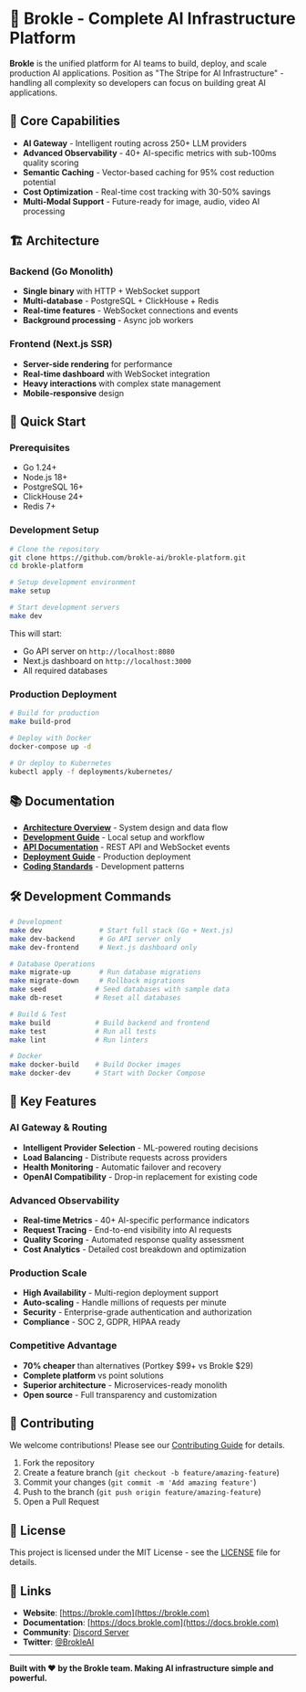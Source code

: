 # 🚀 Brokle - Complete AI Infrastructure Platform

**Brokle** is the unified platform for AI teams to build, deploy, and scale production AI applications. Position as "The Stripe for AI Infrastructure" - handling all complexity so developers can focus on building great AI applications.

## 🎯 Core Capabilities
- **AI Gateway** - Intelligent routing across 250+ LLM providers
- **Advanced Observability** - 40+ AI-specific metrics with sub-100ms quality scoring  
- **Semantic Caching** - Vector-based caching for 95% cost reduction potential
- **Cost Optimization** - Real-time cost tracking with 30-50% savings
- **Multi-Modal Support** - Future-ready for image, audio, video AI processing

## 🏗️ Architecture

### Backend (Go Monolith)
- **Single binary** with HTTP + WebSocket support
- **Multi-database** - PostgreSQL + ClickHouse + Redis
- **Real-time features** - WebSocket connections and events
- **Background processing** - Async job workers

### Frontend (Next.js SSR)
- **Server-side rendering** for performance
- **Real-time dashboard** with WebSocket integration
- **Heavy interactions** with complex state management
- **Mobile-responsive** design

## 🚀 Quick Start

### Prerequisites
- Go 1.24+
- Node.js 18+
- PostgreSQL 16+
- ClickHouse 24+
- Redis 7+

### Development Setup

```bash
# Clone the repository
git clone https://github.com/brokle-ai/brokle-platform.git
cd brokle-platform

# Setup development environment
make setup

# Start development servers
make dev
```

This will start:
- Go API server on `http://localhost:8080`
- Next.js dashboard on `http://localhost:3000`
- All required databases

### Production Deployment

```bash
# Build for production
make build-prod

# Deploy with Docker
docker-compose up -d

# Or deploy to Kubernetes
kubectl apply -f deployments/kubernetes/
```

## 📚 Documentation

- [**Architecture Overview**](docs/ARCHITECTURE.md) - System design and data flow
- [**Development Guide**](docs/DEVELOPMENT.md) - Local setup and workflow
- [**API Documentation**](docs/API.md) - REST API and WebSocket events
- [**Deployment Guide**](docs/DEPLOYMENT.md) - Production deployment
- [**Coding Standards**](docs/CODING_STANDARDS.md) - Development patterns

## 🛠️ Development Commands

```bash
# Development
make dev              # Start full stack (Go + Next.js)
make dev-backend      # Go API server only
make dev-frontend     # Next.js dashboard only

# Database Operations
make migrate-up       # Run database migrations
make migrate-down     # Rollback migrations
make seed            # Seed databases with sample data
make db-reset        # Reset all databases

# Build & Test
make build           # Build backend and frontend
make test            # Run all tests
make lint            # Run linters

# Docker
make docker-build    # Build Docker images
make docker-dev      # Start with Docker Compose
```

## 🌟 Key Features

### AI Gateway & Routing
- **Intelligent Provider Selection** - ML-powered routing decisions
- **Load Balancing** - Distribute requests across providers
- **Health Monitoring** - Automatic failover and recovery
- **OpenAI Compatibility** - Drop-in replacement for existing code

### Advanced Observability
- **Real-time Metrics** - 40+ AI-specific performance indicators
- **Request Tracing** - End-to-end visibility into AI requests
- **Quality Scoring** - Automated response quality assessment
- **Cost Analytics** - Detailed cost breakdown and optimization

### Production Scale
- **High Availability** - Multi-region deployment support
- **Auto-scaling** - Handle millions of requests per minute
- **Security** - Enterprise-grade authentication and authorization
- **Compliance** - SOC 2, GDPR, HIPAA ready

### Competitive Advantage
- **70% cheaper** than alternatives (Portkey $99+ vs Brokle $29)
- **Complete platform** vs point solutions
- **Superior architecture** - Microservices-ready monolith
- **Open source** - Full transparency and customization

## 🤝 Contributing

We welcome contributions! Please see our [Contributing Guide](docs/CONTRIBUTING.md) for details.

1. Fork the repository
2. Create a feature branch (`git checkout -b feature/amazing-feature`)
3. Commit your changes (`git commit -m 'Add amazing feature'`)
4. Push to the branch (`git push origin feature/amazing-feature`)
5. Open a Pull Request

## 📄 License

This project is licensed under the MIT License - see the [LICENSE](LICENSE) file for details.

## 🔗 Links

- **Website**: [https://brokle.com](https://brokle.com)
- **Documentation**: [https://docs.brokle.com](https://docs.brokle.com)
- **Community**: [Discord Server](https://discord.gg/brokle)
- **Twitter**: [@BrokleAI](https://twitter.com/BrokleAI)

---

**Built with ❤️ by the Brokle team. Making AI infrastructure simple and powerful.**
